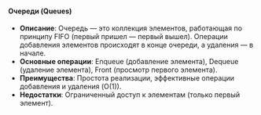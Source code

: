 #### Очереди (Queues)

- **Описание**: Очередь — это коллекция элементов, работающая по принципу FIFO (первый пришел — первый вышел). Операции добавления элементов происходят в конце очереди, а удаления — в начале.
- **Основные операции**: Enqueue (добавление элемента), Dequeue (удаление элемента), Front (просмотр первого элемента).
- **Преимущества**: Простота реализации, эффективные операции добавления и удаления (O(1)).
- **Недостатки**: Ограниченный доступ к элементам (только первый элемент).